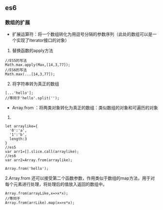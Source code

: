 ## es6 
### 数组的扩展
* 扩展运算符：将一个数组转化为用逗号分隔的参数序列（此处的数组可以是一个实现了Iterator接口的对象）
1. 替换函数的apply方法
```
//ES5的写法
Math.max.apply(Max,[14,3,77]);
//ES6的写法
Math.max(...[14,3,77]);
```
2. 将字符串转为真正的数组
```
[...'hello'];
//等同于'hello'.split('');
```
* Array.from ：将两类对象转化为真正的数组：类似数组的对象和可遍历的对象
1.
```
let arraylike={
  '0':'a',
  '1':'b',
  length:3
}
//es5
var arr1=[].slice.call(arraylike);
//es6
var arr2=Array.from(arraylike);
```
```
Array.from('hello');
```
2.Array.from 还可以接受第二个函数参数，作用类似于数组的map方法，用于对每个元素进行处理，将处理后的值放入返回的数组中。
``` 
Array.from(arrayLike,x=>x*x);
//等同于
Array.from(arrLike).map(x=>x*x);
```
